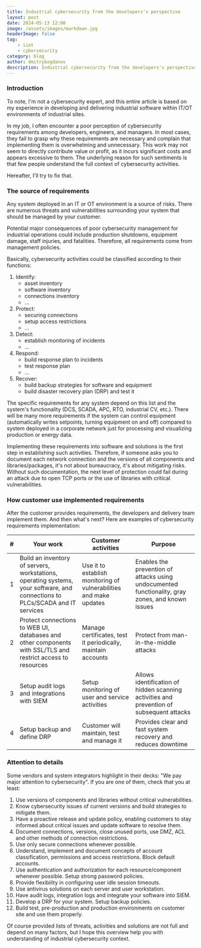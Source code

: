 ```yaml
---
title: Industrial cybersecurity from the developers's perspective
layout: post
date: 2024-05-13 12:00
image: /assets/images/markdown.jpg
headerImage: false
tag:
    - iiot
    - cybersecurity
category: blog
author: dmitrybogdanov
description: Industrial cybersecurity from the developers's perspective
---
```


### Introduction

To note, I'm not a cybersecurity expert, and this entire article is based on my experience in developing and delivering industrial software within IT/OT environments of industrial sites.

In my job, I often encounter a poor perception of cybersecurity requirements among developers, engineers, and managers. In most cases, they fail to grasp why these requirements are necessary and complain that implementing them is overwhelming and unnecessary. This work may not seem to directly contribute value or profit, as it incurs significant costs and appears excessive to them. The underlying reason for such sentiments is that few people understand the full context of cybersecurity activities.

Hereafter, I'll try to fix that. 

### The source of requirements

Any system deployed in an IT or OT environment is a source of risks. There are numerous threats and vulnerabilities surrounding your system that should be managed by your customer.

Potential major consequences of poor cybersecurity management for industrial operations could include production shutdowns, equipment damage, staff injuries, and fatalities. Therefore, all requirements come from management policies.

Basically, cybersecurity activities could be classified according to their functions: 

1. Identify: 
	- asset inventory
	- software inventory
	- connections inventory
	- ...
1. Protect: 
	- securing connections
	- setup access restrictions
	- ...
1. Detect: 
	- establish monitoring of incidents
	- ...
1. Respond: 
	- build response plan to incidents
	- test response plan
	- ...
1. Recover: 
	- build backup strategies for software and equipment
	- build disaster recovery plan (DRP) and test it

The specific requirements for any system depend on this list and the system's functionality (DCS, SCADA, APC, RTO, industrial CV, etc.). There will be many more requirements if the system can control equipment (automatically writes setpoints, turning equipment on and off) compared to system deployed in a corporate network just for processing and visualizing production or energy data.

Implementing these requirements into software and solutions is the first step in establishing such activities. Therefore, if someone asks you to document each network connection and the versions of all components and libraries/packages, it's not about bureaucracy, it's about mitigating risks. Without such documentation, the next level of protection could fail during an attack due to open TCP ports or the use of libraries with critical vulnerabilities.

### How customer use implemented requirements
After the customer provides requirements, the developers and delivery team implement them. And then what's next? Here are examples of cybersecurity requirements implementation:

| #   | Your work | Customer activities | Purpose |
| --- | --- | --- | --- |
| 1   | Build an inventory of servers, workstations, operating systems, your software, and connections to PLCs/SCADA and IT services | Use it to establish monitoring of vulnerabilities and make updates | Enables the prevention of attacks using undocumented functionality, gray zones, and known issues |
| 2   | Protect connections to WEB UI, databases and other components with SSL/TLS and restrict access to resources | Manage certificates, test it periodically, maintain accounts | Protect from man-in-the-middle attacks |
| 3   | Setup audit logs and integrations with SIEM | Setup monitoring of user and service activities | Allows identification of hidden scanning activities and prevention of subsequent attacks |
| 4   | Setup backup and define DRP | Customer will maintain, test and manage it | Provides clear and fast system recovery and reduces downtime |


### Attention to details

Some vendors and system integrators highlight in their decks: "We pay major attention to cybersecurity". If you are one of them, check that you at least:

1. Use versions of components and libraries without critical vulnerabilities. 
2. Know cybersecurity issues of current versions and build strategies to mitigate them.
3. Have a proactive release and update policy, enabling customers to stay informed about critical issues and update software to resolve them.
4. Document connections, versions, close unused ports, use DMZ, ACL and other methods of connection restrictions. 
5. Use only secure connections whenever possible.
6. Understand, implement and document concepts of account classification, permissions and access restrictions. Block default accounts. 
7. Use authentication and authorization for each resource/component whenever possible. Setup strong password policies.
8. Provide flexibility in configuring user idle session timeouts.
9. Use antivirus solutions on each server and user workstation.
10. Have audit logs, integration logs and integrate your software into SIEM.
11. Develop a DRP for your system. Setup backup policies. 
12. Build test, pre-production and production environments on customer site and use them properly.

Of course provided lists of threats, activities and solutions are not full and depend on many factors, but I hope this overview help you with understanding of industrial cybersecurity context.

